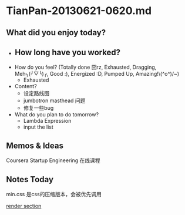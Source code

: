 # TianPan-20130621-0620.md
## What did you enjoy today?

- How long have you worked?
	- 
- How do you feel? (Totally done 囧rz, Exhausted, Dragging, Meh╮(╯▽╰)╭, Good :), Energized :D, Pumped Up, Amazing!\\(^o^)/~)
	- Exhausted
- Content?
	- 设定路线图
	- jumbotron masthead 问题
	- 修复一些bug
- What do you plan to do tomorrow?
	- Lambda Expression
	- input the list
	
		
## Memos & Ideas

Coursera Startup Engineering 在线课程

## Notes Today

min.css 是css的压缩版本，会被优先调用

[render section](http://weblogs.asp.net/scottgu/archive/2010/12/30/asp-net-mvc-3-layouts-and-sections-with-razor.aspx)


